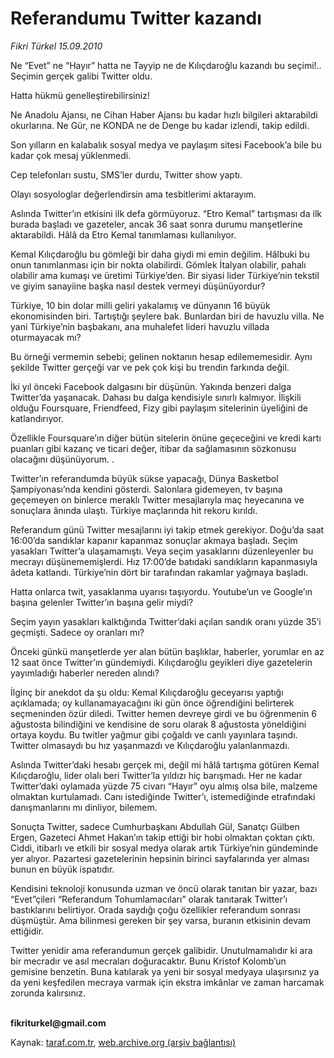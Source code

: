 # Referandumu Twitter kazandı

*Fikri Türkel 15.09.2010*

<div class="yazi"><p>Ne “Evet” ne “Hayır” hatta ne Tayyip ne de Kılıçdaroğlu kazandı bu seçimi!.. Seçimin gerçek galibi Twitter oldu. </p>
<p>Hatta hükmü genelleştirebilirsiniz!</p>
<p>Ne Anadolu Ajansı, ne Cihan Haber Ajansı bu kadar hızlı bilgileri aktarabildi okurlarına. Ne Gür, ne KONDA ne de Denge bu kadar izlendi, takip edildi. </p>
<p>Son yılların en kalabalık sosyal medya ve paylaşım sitesi Facebook’a bile bu kadar çok mesaj yüklenmedi. </p>
<p>Cep telefonları sustu, SMS’ler durdu, Twitter show yaptı. </p>
<p>Olayı sosyologlar değerlendirsin ama tesbitlerimi aktarayım. </p>
<p>Aslında Twitter’ın etkisini ilk defa görmüyoruz. “Etro Kemal” tartışması da ilk burada başladı ve gazeteler, ancak 36 saat sonra durumu manşetlerine aktarabildi. Hâlâ da Etro Kemal tanımlaması kullanılıyor. </p>
<p>Kemal Kılıçdaroğlu bu gömleği bir daha giydi mi emin değilim. Hâlbuki bu onun tanımlanması için bir nokta olabilirdi. Gömlek İtalyan olabilir, pahalı olabilir ama kumaşı ve üretimi Türkiye’den. Bir siyasi lider Türkiye’nin tekstil ve giyim sanayiine başka nasıl destek vermeyi düşünüyordur? </p>
<p>Türkiye, 10 bin dolar milli geliri yakalamış ve dünyanın 16 büyük ekonomisinden biri. Tartıştığı şeylere bak. Bunlardan biri de havuzlu villa. Ne yani Türkiye’nin başbakanı, ana muhalefet lideri havuzlu villada oturmayacak mı? </p>
<p>Bu örneği vermemin sebebi; gelinen noktanın hesap edilememesidir. Aynı şekilde Twitter gerçeği var ve pek çok kişi bu trendin farkında değil. </p>
<p>İki yıl önceki Facebook dalgasını bir düşünün. Yakında benzeri dalga Twitter’da yaşanacak. Dahası bu dalga kendisiyle sınırlı kalmıyor. İlişkili olduğu Foursquare, Friendfeed, Fizy gibi paylaşım sitelerinin üyeliğini de katlandırıyor. </p>
<p>Özellikle Foursquare’ın diğer bütün sitelerin önüne geçeceğini ve kredi kartı puanları gibi kazanç ve ticari değer, itibar da sağlamasının sözkonusu olacağını düşünüyorum. . </p>
<p>Twitter’ın referandumda büyük sükse yapacağı, Dünya Basketbol Şampiyonası’nda kendini gösterdi. Salonlara gidemeyen, tv başına geçemeyen on binlerce meraklı Twitter mesajlarıyla maç heyecanına ve sonuçlara ânında ulaştı. Türkiye maçlarında hit rekoru kırıldı. </p>
<p>Referandum günü Twitter mesajlarını iyi takip etmek gerekiyor. Doğu’da saat 16:00’da sandıklar kapanır kapanmaz sonuçlar akmaya başladı. Seçim yasakları Twitter’a ulaşamamıştı. Veya seçim yasaklarını düzenleyenler bu mecrayı düşünememişlerdi. Hız 17:00’de batıdaki sandıkların kapanmasıyla âdeta katlandı. Türkiye’nin dört bir tarafından rakamlar yağmaya başladı.</p>
<p>Hatta onlarca twit, yasaklanma uyarısı taşıyordu. Youtube’un ve Google’ın başına gelenler Twitter’ın başına gelir miydi?</p>
<p>Seçim yayın yasakları kalktığında Twitter’daki açılan sandık oranı yüzde 35’i geçmişti. Sadece oy oranları mı?</p>
<p>Önceki günkü manşetlerde yer alan bütün başlıklar, haberler, yorumlar en az 12 saat önce Twitter’ın gündemiydi. Kılıçdaroğlu geyikleri diye gazetelerin yayımladığı haberler nereden alındı?</p>
<p>İlginç bir anekdot da şu oldu: Kemal Kılıçdaroğlu geceyarısı yaptığı açıklamada; oy kullanamayacağını iki gün önce öğrendiğini belirterek seçmeninden özür diledi. Twitter hemen devreye girdi ve bu öğrenmenin 6 ağustosta bilindiğini ve kendisine de soru olarak 8 ağustosta yöneldiğini ortaya koydu. Bu twitler yağmur gibi çoğaldı ve canlı yayınlara taşındı. Twitter olmasaydı bu hız yaşanmazdı ve Kılıçdaroğlu yalanlanmazdı. </p>
<p>Aslında Twitter’daki hesabı gerçek mi, değil mi hâlâ tartışma götüren Kemal Kılıçdaroğlu, lider olalı beri Twitter’la yıldızı hiç barışmadı. Her ne kadar Twitter’daki oylamada yüzde 75 civarı “Hayır” oyu almış olsa bile, malzeme olmaktan kurtulamadı. Canı istediğinde Twitter’ı, istemediğinde etrafındaki danışmanlarını mı dinliyor, bilemem.</p>
<p>Sonuçta Twitter, sadece Cumhurbaşkanı Abdullah Gül, Sanatçı Gülben Ergen, Gazeteci Ahmet Hakan’ın takip ettiği bir hobi olmaktan çoktan çıktı. Ciddi, itibarlı ve etkili bir sosyal medya olarak artık Türkiye’nin gündeminde yer alıyor. Pazartesi gazetelerinin hepsinin birinci sayfalarında yer alması bunun en büyük ispatıdır.</p>
<p>Kendisini teknoloji konusunda uzman ve öncü olarak tanıtan bir yazar, bazı “Evet”çileri “Referandum Tohumlamacıları” olarak tanıtarak Twitter’ı bastıklarını belirtiyor. Orada saydığı çoğu özellikler referandum sonrası düşmüştür. Ama bilinmesi gereken bir şey varsa, buranın etkisinin devam ettiğidir.</p>
<p>Twitter yenidir ama referandumun gerçek galibidir. Unutulmamalıdır ki ara bir mecradır ve asıl mecraları doğuracaktır. Bunu Kristof Kolomb’un gemisine benzetin. Buna katılarak ya yeni bir sosyal medyaya ulaşırsınız ya da yeni keşfedilen mecraya varmak için ekstra imkânlar ve zaman harcamak zorunda kalırsınız.</p>
<p><b><br/>fikriturkel@gmail.com</b></p></div>

Kaynak: [taraf.com.tr](http://www.taraf.com.tr:80/fikri-turkel/makale-referandumu-twitter-kazandi.htm), [web.archive.org (arşiv bağlantısı)](http://web.archive.org/web/20100917052540/http://www.taraf.com.tr:80/fikri-turkel/makale-referandumu-twitter-kazandi.htm)
